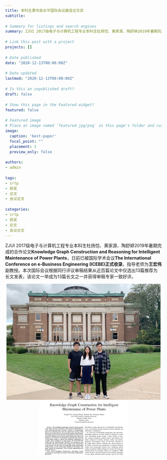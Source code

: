 ```yaml
---
title: 本科生勇夺高水平国际会议最佳论文奖
subtitle:  

# Summary for listings and search engines
summary: ZJUI 2017级电子与计算机工程专业本科生杜扬恺、黄家源、陶舒婷2019年暑期完成的合作论文被国际会议ICEBE接收并录用为best paper。

# Link this post with a project
projects: []

# Date published
date: "2020-12-13T00:00:00Z"

# Date updated
lastmod: "2020-12-13T00:00:00Z"

# Is this an unpublished draft?
draft: false

# Show this page in the Featured widget?
featured: false

# Featured image
# Place an image named `featured.jpg/png` in this page's folder and customize its options here.
image:
  caption: 'best-paper'
  focal_point: ""
  placement: 1
  preview_only: false

authors:
- admin

tags:
- srtp
- 获奖
- 论文
- 会议论文

categories:
- srtp
- 获奖
- 论文
- 会议论文
---
```



ZJUI 2017级电子与计算机工程专业本科生杜扬恺、黄家源、陶舒婷2019年暑期完成的合作论文**Knowledge Graph Construction and Reasoning for Intelligent Maintenance of Power Plants**，日前已被国际学术会议**The International Conference on e-Business Engineering (ICEBE)正式收录**，指导老师为**王宏伟**副教授。本次国际会议根据同行评议审稿结果从近百篇论文中仅选出13篇推荐为长文发表，该论文一举成为13篇长文之一并获得审稿专家一致好评。
<div style='text-align:center'>
  <!-- xxx -->
  <img src='news_1.png' alt=''>
  <img src='Paper_1.jpg' alt='' style='margin-left:0;'/>

</div>

